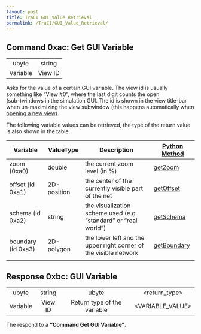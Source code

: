 ```yaml
---
layout: post
title: TraCI GUI Value Retrieval
permalink: /TraCI/GUI_Value_Retrieval/
---
```


Command 0xac: Get GUI Variable
------------------------------

|          |         |
|:--------:|:-------:|
|   ubyte  |  string |
| Variable | View ID |

Asks for the value of a certain GUI variable. The view id is usually something like “View \#0”, where the last digit counts the open (sub-)windows in the simulation GUI. The id is shown in the view title-bar when un-maximizing the view subwindow (this happens automatically when [opening a new view](/SUMO-GUI#Multiple_Views "wikilink")).

The following variable values can be retrieved, the type of the return value is also shown in the table.

| Variable           | ValueType   | Description                                                      | [Python Method](/TraCI/Interfacing_TraCI_from_Python "wikilink")                        |
|--------------------|-------------|------------------------------------------------------------------|-----------------------------------------------------------------------------------------|
| zoom (0xa0)        | double      | the current zoom level (in %)                                    | [getZoom](http://www.sumo.dlr.de/daily/pydoc/traci._gui.html#GuiDomain-getZoom)         |
| offset (id 0xa1)   | 2D-position | the center of the currently visible part of the net              | [getOffset](http://www.sumo.dlr.de/daily/pydoc/traci._gui.html#GuiDomain-getOffset)     |
| schema (id 0xa2)   | string      | the visualization scheme used (e.g. “standard” or “real world”)  | [getSchema](http://www.sumo.dlr.de/daily/pydoc/traci._gui.html#GuiDomain-getSchema)     |
| boundary (id 0xa3) | 2D-polygon  | the lower left and the upper right corner of the visible network | [getBoundary](http://www.sumo.dlr.de/daily/pydoc/traci._gui.html#GuiDomain-getBoundary) |
||

Response 0xbc: GUI Variable
---------------------------

|          |         |                             |                  |
|:--------:|:-------:|:---------------------------:|:----------------:|
|   ubyte  |  string |            ubyte            |   <return_type>  |
| Variable | View ID | Return type of the variable | <VARIABLE_VALUE> |

The respond to a **“Command Get GUI Variable”**.